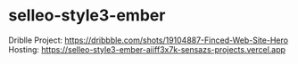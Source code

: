 # selleo-style3-ember

Driblle Project: https://dribbble.com/shots/19104887-Finced-Web-Site-Hero
Hosting: https://selleo-style3-ember-aiiff3x7k-sensazs-projects.vercel.app
